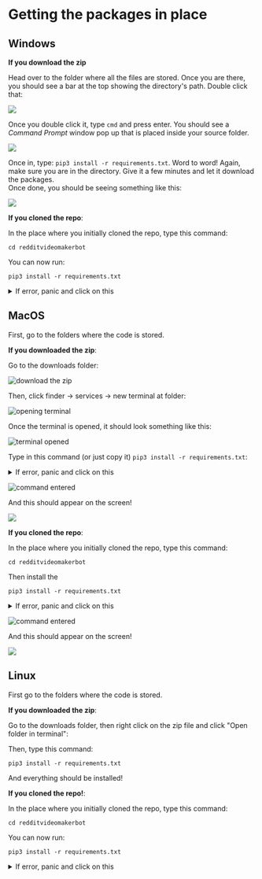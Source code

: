 # Getting the packages in place

## Windows

**If you download the zip**

Head over to the folder where all the files are stored. Once you are there, you should see a bar at the top showing the directory's path. Double click that:

![](<.gitbook/assets/image (8) (1) (1) (1).png>)

Once you double click it, type `cmd` and press enter. You should see a _Command Prompt_ window pop up that is placed inside your source folder.

![](<.gitbook/assets/image (5).png>)

Once in, type: `pip3 install -r requirements.txt`. Word to word! Again, make sure you are in the directory. Give it a few minutes and let it download the packages.\
Once done, you should be seeing something like this:

![](<.gitbook/assets/image (1).png>)

**If you cloned the repo**:

In the place where you initially cloned the repo, type this command:

```
cd redditvideomakerbot
```

You can now run:

```
pip3 install -r requirements.txt
```

<details>

<summary>If error, panic and click on this</summary>

Try: `py -m pip install -r requirements.txt`

If that doesn't work,

`python -m pip install -r requirements.txt` If that doesn't work,

`python3 -m pip install -r requirements.txt` If that doesn't work, INSTALL PYTHON

</details>

## MacOS

First, go to the folders where the code is stored.

**If you downloaded the zip**:

Go to the downloads folder:

![download the zip](<.gitbook/assets/image (1) (1) (1) (1) (1) (1).png>)

Then, click finder -> services -> new terminal at folder:

![opening terminal](<.gitbook/assets/image (1) (1) (1) (1) (1) (1) (1).png>)

Once the terminal is opened, it should look something like this:

![terminal opened](<.gitbook/assets/image (1) (1) (1) (1) (1) (1) (1) (1).png>)

Type in this command (or just copy it) `pip3 install -r requirements.txt`:

<details>

<summary>If error, panic and click on this</summary>

Try:

`python -m pip install -r requirements.txt` If that doesn't work,

`python3 -m pip install -r requirements.txt` If that doesn't work,

INSTALL PYTHON

</details>

![command entered](<.gitbook/assets/image (2) (1) (1).png>)

And this should appear on the screen!

![](<.gitbook/assets/gif (1).gif>)

**If you cloned the repo**:

In the place where you initially cloned the repo, type this command:

```
cd redditvideomakerbot
```

Then install the

```
pip3 install -r requirements.txt
```

<details>

<summary>If error, panic and click on this</summary>

Try:

`python -m pip install -r requirements.txt` If that doesn't work,

`python3 -m pip install -r requirements.txt` If that doesn't work,

INSTALL PYTHON

</details>

![command entered](<.gitbook/assets/image (2) (1) (1).png>)

And this should appear on the screen!

![](<.gitbook/assets/gif (1).gif>)

## Linux

First go to the folders where the code is stored.

**If you downloaded the zip**:

Go to the downloads folder, then right click on the zip file and click "Open folder in terminal":

Then, type this command:

```
pip3 install -r requirements.txt
```

And everything should be installed!

**If you cloned the repo!**:

In the place where you initially cloned the repo, type this command:

```
cd redditvideomakerbot
```

You can now run:

```
pip3 install -r requirements.txt
```

<details>

<summary>If error, panic and click on this</summary>

Try:

`python -m pip install -r requirements.txt` If that doesn't work,

`python3 -m pip install -r requirements.txt` If that doesn't work,

INSTALL PYTHON

</details>
